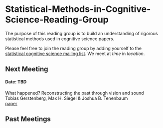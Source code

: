 # Statistical-Methods-in-Cognitive-Science-Reading-Group

The purpose of this reading group is to build an understanding of rigorous statistical methods used in cognitive science papers.

Please feel free to join the reading group by adding yourself to the [statistical cognitive science mailing list](https://groups.mit.edu/webmoira/list/statistical-cognitive-science-reading-group). We meet at _time_ in _location_. 

## Next Meeting

#### Date: TBD
What happened? Reconstructing the past through vision and sound
\
Tobias Gerstenberg, Max H. Siegel & Joshua B. Tenenbaum
\
[paper](https://cicl.stanford.edu/papers/gerstenberg2018what.pdf)

## Past Meetings

